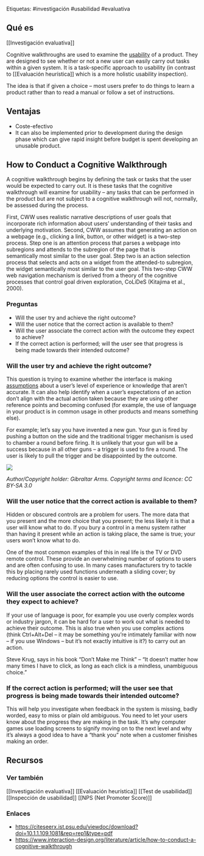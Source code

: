 Etiquetas: #investigación #usabilidad #evaluativa 

## Qué es
[[Investigación evaluativa]]

Cognitive walkthroughs are used to examine the [usability](https://www.interaction-design.org/literature/topics/usability "What is Usability?") of a product. They are designed to see whether or not a new user can easily carry out tasks within a given system. It is a task-specific approach to usability (in contrast to [[Evaluación heurística]] which is a more holistic usability inspection). 

The idea is that if given a choice – most users prefer to do things to learn a product rather than to read a manual or follow a set of instructions.

## Ventajas
- Coste-efectivo
- It can also be implemented prior to development during the design phase which can give rapid insight before budget is spent developing an unusable product.

## How to Conduct a Cognitive Walkthrough
A cognitive walkthrough begins by defining the task or tasks that the user would be expected to carry out. It is these tasks that the cognitive walkthrough will examine for usability – any tasks that can be performed in the product but are not subject to a cognitive walkthrough will not, normally, be assessed during the process.

First, CWW uses realistic narrative descriptions of user goals that incorporate rich information about users’ understanding of their tasks and underlying motivation. Second, CWW assumes that generating an action on a webpage (e.g., clicking a link, button, or other widget) is a two-step process. Step one is an attention process that parses a webpage into subregions and attends to the subregion of the page that is  
semantically most similar to the user goal. Step two is an action selection process that selects and acts on a widget from the attended-to subregion, the widget semantically most similar to the user goal. This two-step CWW web navigation mechanism is derived from a theory of the cognitive processes that control goal driven exploration, CoLiDeS (Kitajima et al., 2000).

### Preguntas
-   Will the user try and achieve the right outcome?
-   Will the user notice that the correct action is available to them?
-   Will the user associate the correct action with the outcome they expect to achieve?
-   If the correct action is performed; will the user see that progress is being made towards their intended outcome?

### Will the user try and achieve the right outcome?
This question is trying to examine whether the interface is making [assumptions](https://www.interaction-design.org/literature/topics/assumptions "What is Assumptions?") about a user’s level of experience or knowledge that aren’t accurate. It can also help identify when a user’s expectations of an action don’t align with the actual action taken because they are using other reference points and becoming confused (for example, the use of language in your product is in common usage in other products and means something else).

For example; let’s say you have invented a new gun. Your gun is fired by pushing a button on the side and the traditional trigger mechanism is used to chamber a round before firing. It is unlikely that your gun will be a success because in all other guns – a trigger is used to fire a round. The user is likely to pull the trigger and be disappointed by the outcome.

![](https://public-media.interaction-design.org/images/uploads/ee3b4b803bc6f0ecd5fc983474f979e0.jpg)

_Author/Copyright holder: Gibraltar Arms. Copyright terms and licence: CC BY-SA 3.0_

### Will the user notice that the correct action is available to them?
Hidden or obscured controls are a problem for users. The more data that you present and the more choice that you present; the less likely it is that a user will know what to do. If you bury a control in a menu system rather than having it present while an action is taking place, the same is true; your users won’t know what to do.

One of the most common examples of this in real life is the TV or DVD remote control. These provide an overwhelming number of options to users and are often confusing to use. In many cases manufacturers try to tackle this by placing rarely used functions underneath a sliding cover; by reducing options the control is easier to use.

### Will the user associate the correct action with the outcome they expect to achieve?
If your use of language is poor, for example you use overly complex words or industry jargon, it can be hard for a user to work out what is needed to achieve their outcome. This is also true when you use complex actions (think Ctrl+Alt+Del – it may be something you’re intimately familiar with now – if you use Windows – but it’s not exactly intuitive is it?) to carry out an action.

Steve Krug, says in his book “Don’t Make me Think” – “It doesn’t matter how many times I have to click, as long as each click is a mindless, unambiguous choice.”

### If the correct action is performed; will the user see that progress is being made towards their intended outcome?
This will help you investigate when feedback in the system is missing, badly worded, easy to miss or plain old ambiguous. You need to let your users know about the progress they are making in the task. It’s why computer games use loading screens to signify moving on to the next level and why it’s always a good idea to have a “thank you” note when a customer finishes making an order.

## Recursos
### Ver también
[[Investigación evaluativa]]
[[Evaluación heurística]]
[[Test de usabilidad]]
[[Inspección de usabilidad]]
[[NPS (Net Promoter Score)]]

### Enlaces
- https://citeseerx.ist.psu.edu/viewdoc/download?doi=10.1.1.109.1081&rep=rep1&type=pdf
- https://www.interaction-design.org/literature/article/how-to-conduct-a-cognitive-walkthrough